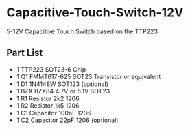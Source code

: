 # Capacitive-Touch-Switch-12V
5-12V Capacitive Touch Switch based on the TTP223


## Part List

- 1 TTP223 SOT23-6 Chip
- 1 Q1 FMMT617-625 SOT23 Transistor or equivalent
- 1 D1 1N4148W SOT123 (optional)
- 1 BZX BZX84 4.7V or 5.1V SOT23
- 1 R1 Resistor 2k2 1206
- 1 R2 Resistor 1k5 1206
- 1 C1  Capacitor 100nF 1206
- 1 C2 Capacitor 22pF 1206 (optional)
